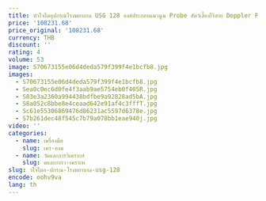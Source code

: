 ```yaml
---
title: หัวใจไตอุปกรณ์โรงพยาบาล USG 128 องค์ประกอบแมวนูน Probe สัตว์เลี้ยงไร้สาย Doppler Probe ดิจิตอลแบบพกพาสุนัข Sonar Scanner
price: '108231.68'
price_original: '108231.68'
currency: THB
discount: ''
rating: 4
volume: 53
image: S70673155e06d4deda579f399f4e1bcfb8.jpg
images:
  - S70673155e06d4deda579f399f4e1bcfb8.jpg
  - Sea0c0ec6d0fe4f3aab9ae5754eb0f405R.jpg
  - S83e3a2360a994438bdfbe9a92828ad5bA.jpg
  - S8a052c8bbe8e4ceaad642e91af4c3fffT.jpg
  - Sc61e55306869476d86231ac5597d6378e.jpg
  - S7b261dec48f545c7b79a078bb1eae940j.jpg
video: ''
categories:
  - name: เครื่องมือ
    slug: เคร-องม
  - name: วัดและการวิเคราะห์
    slug: ดและการว-เคราะห
slug: วใจไตอ-ปกรณ-โรงพยาบาล-usg-128
encode: oohv9va
lang: th
---
```

  